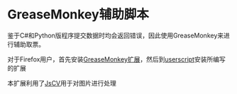 GreaseMonkey辅助脚本
====================

鉴于C#和Python版程序提交数据时均会返回错误，因此使用GreaseMonkey来进行辅助取票。

对于Firefox用户，首先安装[GreaseMonkey扩展](https://addons.mozilla.org/zh-cn/firefox/addon/greasemonkey)，然后到[userscript](http://userscripts.org/scripts/show/175652)安装所编写的扩展

本扩展利用了[JsCV](https://github.com/miniflycn/JsCV)用于对图片进行处理
